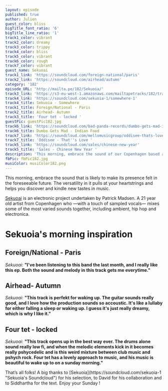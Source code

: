 ```yaml
---
layout: episode
published: true
author: Julien
guest_color: bliss
bigTitle_font_ratio: '6'
bigTitle_line_ratio: '1'
track1_color: vibrant
track2_color: dreamy
track3_color: trippy
track4_color: bliss
track5_color: vibrant
track6_color: rough
track7_color: vibrant
guest_name: Sekuoai
track1_link: 'https://soundcloud.com/foreign-national/paris'
track2_link: 'https://soundcloud.com/airhead/autumn'
category: '182'
episode_URL: 'http://mailta.pe/182/Sekuoia/'
track3_link: 'https://s3-eu-west-1.amazonaws.com/mailtapetracks/182/track3.mp3'
track4_link: 'https://soundcloud.com/sekuoia-1/somewhere-1'
track4_title: Sekuoia - Somewhere
track1_title: Foreign/National - Paris
track2_title: Airhead- Autumn
track3_title: 'Four tet - locked '
guestPic: guestPic182.jpg
track6_link: 'https://soundcloud.com/bad-panda-records/dumbo-gets-mad-indian-food'
track6_title: Dumbo Gets Mad - Indian Food
track7_link: 'https://soundcloud.com/mellomusicgroup/oddisee-thats-love'
track7_title: 'Oddisee - That''s Love '
track5_link: 'https://soundcloud.com/sales/chinese-new-year'
track5_title: 'Sales - Chinese New Year '
description: 'This morning, embrace the sound of our Copenhagen based artist : Sekuoia.'
fbPic: fbPic182.jpg
musiColor: musiColor182.png
---
```


<p id="introduction">This morning, embrace the sound that is likely to make its presence felt in the foreseeable future. The versatility in it pulls at your heartstrings and helps you discover and kindle new tastes in music.</p>

[Sekuoai](https://www.facebook.com/sekuoia "Sekuoai's Facebook") is an electronic project undertaken by Patrick Madsen. A 21 year old artist from Copenhagen who —with a touch of sampled vocals— mixes some of the most varied sounds together, including ambient, hip hop and electronica.

# Sekuoia's morning inspiration

## Foreign/National - Paris
_Sekuoai:_ **"**I've been listening to this band the last month, and I really like this ep. Both the sound and melody in this track gets me everytime.**"**

## Airhead- Autumn
_Sekuoai:_ **"**This track is perfekt for waking up. The guitar sounds really good, and I love how the production sounds so accoustic. It's like a lullaby for either falling a sleep or waking up. I guess it's just really dreamy, which is why I like it.**"**

## Four tet - locked
_Sekuoai:_ **"**This track opens up in the best way ever. The drums alone sound really low fi, and when the melodic elements kick in it becomes really pshycedelic and is this weird mixture between club music and pshych rock. Four tet has a lovely approach to music, and his music is beautiful to wake up to on a sunday morning.**"**

 
<p id="outroduction">
That’s all folks! A big thanks to [Sekuoia](https://soundcloud.com/sekuoia-1 "Sekuoia's Soundcloud") for his selection, to David for his collaboration and to Siddhartha for the text.
Enjoy your Sunday ! </p>
